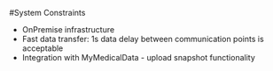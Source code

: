 #System Constraints 

- OnPremise infrastructure
- Fast data transfer:  1s data delay between communication points is acceptable 
- Integration with MyMedicalData - upload snapshot functionality

